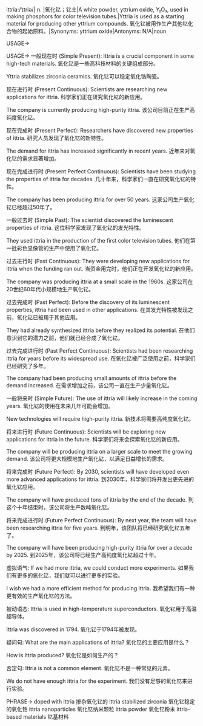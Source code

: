 ittria:/ˈɪtriə/| n. |氧化钇；钇土|A white powder, yttrium oxide, Y₂O₃, used in making phosphors for color television tubes.|Yttria is used as a starting material for producing other yttrium compounds. 氧化钇被用作生产其他钇化合物的起始原料。|Synonyms: yttrium oxide|Antonyms: N/A|noun


USAGE->

USAGE->
一般现在时 (Simple Present):
Ittria is a crucial component in some high-tech materials. 氧化钇是一些高科技材料的关键组成部分。

Yttria stabilizes zirconia ceramics. 氧化钇可以稳定氧化锆陶瓷。


现在进行时 (Present Continuous):
Scientists are researching new applications for ittria. 科学家们正在研究氧化钇的新应用。

The company is currently producing high-purity ittria. 该公司目前正在生产高纯度氧化钇。


现在完成时 (Present Perfect):
Researchers have discovered new properties of ittria. 研究人员发现了氧化钇的新特性。

The demand for ittria has increased significantly in recent years. 近年来对氧化钇的需求显著增加。


现在完成进行时 (Present Perfect Continuous):
Scientists have been studying the properties of ittria for decades. 几十年来，科学家们一直在研究氧化钇的特性。

The company has been producing ittria for over 50 years.  这家公司生产氧化钇已经超过50年了。


一般过去时 (Simple Past):
The scientist discovered the luminescent properties of ittria.  这位科学家发现了氧化钇的发光特性。

They used ittria in the production of the first color television tubes. 他们在第一批彩色显像管的生产中使用了氧化钇。


过去进行时 (Past Continuous):
They were developing new applications for ittria when the funding ran out.  当资金用完时，他们正在开发氧化钇的新应用。

The company was producing ittria at a small scale in the 1960s.  这家公司在20世纪60年代小规模地生产氧化钇。


过去完成时 (Past Perfect):
Before the discovery of its luminescent properties, ittria had been used in other applications. 在其发光特性被发现之前，氧化钇已被用于其他应用。

They had already synthesized ittria before they realized its potential. 在他们意识到它的潜力之前，他们就已经合成了氧化钇。


过去完成进行时 (Past Perfect Continuous):
Scientists had been researching ittria for years before its widespread use.  在氧化钇被广泛使用之前，科学家们已经研究了多年。

The company had been producing small amounts of ittria before the demand increased. 在需求增加之前，该公司一直在生产少量氧化钇。


一般将来时 (Simple Future):
The use of ittria will likely increase in the coming years.  氧化钇的使用在未来几年可能会增加。

New technologies will require high-purity ittria. 新技术将需要高纯度氧化钇。


将来进行时 (Future Continuous):
Scientists will be exploring new applications for ittria in the future. 科学家们将来会探索氧化钇的新应用。

The company will be producing ittria on a larger scale to meet the growing demand.  该公司将更大规模地生产氧化钇，以满足日益增长的需求。


将来完成时 (Future Perfect):
By 2030, scientists will have developed even more advanced applications for ittria. 到2030年，科学家们将开发出更先进的氧化钇应用。

The company will have produced tons of ittria by the end of the decade.  到这个十年结束时，该公司将生产数吨氧化钇。


将来完成进行时 (Future Perfect Continuous):
By next year, the team will have been researching ittria for five years. 到明年，该团队将已经研究氧化钇五年了。

The company will have been producing high-purity ittria for over a decade by 2025. 到2025年，该公司将已经生产高纯度氧化钇超过十年。



虚拟语气:
If we had more ittria, we could conduct more experiments. 如果我们有更多的氧化钇，我们就可以进行更多的实验。

I wish we had a more efficient method for producing ittria. 我希望我们有一种更有效的生产氧化钇的方法。


被动语态:
Ittria is used in high-temperature superconductors. 氧化钇用于高温超导体。

Ittria was discovered in 1794. 氧化钇于1794年被发现。


疑问句:
What are the main applications of ittria? 氧化钇的主要应用是什么？

How is ittria produced? 氧化钇是如何生产的？


否定句:
Ittria is not a common element. 氧化钇不是一种常见的元素。

We do not have enough ittria for the experiment. 我们没有足够的氧化钇来进行实验。


PHRASE->
doped with ittria  掺杂氧化钇的
ittria stabilized zirconia  氧化钇稳定的氧化锆
ittria nanoparticles  氧化钇纳米颗粒
ittria powder  氧化钇粉末
ittria-based materials  钇基材料
